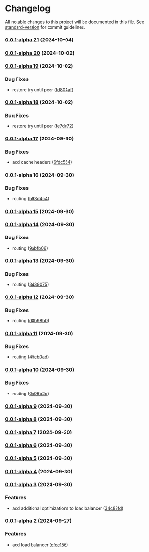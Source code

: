 # Changelog

All notable changes to this project will be documented in this file. See [standard-version](https://github.com/conventional-changelog/standard-version) for commit guidelines.

### [0.0.1-alpha.21](https://github.com/DIG-Network/dig-network-server/compare/v0.0.1-alpha.20...v0.0.1-alpha.21) (2024-10-04)

### [0.0.1-alpha.20](https://github.com/DIG-Network/dig-network-server/compare/v0.0.1-alpha.19...v0.0.1-alpha.20) (2024-10-02)

### [0.0.1-alpha.19](https://github.com/DIG-Network/dig-network-server/compare/v0.0.1-alpha.18...v0.0.1-alpha.19) (2024-10-02)


### Bug Fixes

* restore try until peer ([fd804af](https://github.com/DIG-Network/dig-network-server/commit/fd804af56d3c8c8d9410658fdfa0e8d8d1e8f77f))

### [0.0.1-alpha.18](https://github.com/DIG-Network/dig-network-server/compare/v0.0.1-alpha.17...v0.0.1-alpha.18) (2024-10-02)


### Bug Fixes

* restore try until peer ([fe7de72](https://github.com/DIG-Network/dig-network-server/commit/fe7de72ba6168eb60907a5e06e4f2482ad9c1942))

### [0.0.1-alpha.17](https://github.com/DIG-Network/dig-network-server/compare/v0.0.1-alpha.16...v0.0.1-alpha.17) (2024-09-30)


### Bug Fixes

* add cache headers ([6fdc554](https://github.com/DIG-Network/dig-network-server/commit/6fdc554b6181ab3aa2503c5df03d58ab9e71695b))

### [0.0.1-alpha.16](https://github.com/DIG-Network/dig-network-server/compare/v0.0.1-alpha.15...v0.0.1-alpha.16) (2024-09-30)


### Bug Fixes

* routing ([b93d4c4](https://github.com/DIG-Network/dig-network-server/commit/b93d4c4611d7ec4a262427e78d012fbe16346e72))

### [0.0.1-alpha.15](https://github.com/DIG-Network/dig-network-server/compare/v0.0.1-alpha.14...v0.0.1-alpha.15) (2024-09-30)

### [0.0.1-alpha.14](https://github.com/DIG-Network/dig-network-server/compare/v0.0.1-alpha.13...v0.0.1-alpha.14) (2024-09-30)


### Bug Fixes

* routing ([9abfb06](https://github.com/DIG-Network/dig-network-server/commit/9abfb067c160a8d3e44d207292daff07f94d0685))

### [0.0.1-alpha.13](https://github.com/DIG-Network/dig-network-server/compare/v0.0.1-alpha.12...v0.0.1-alpha.13) (2024-09-30)


### Bug Fixes

* routing ([3d39075](https://github.com/DIG-Network/dig-network-server/commit/3d39075b43c59e1487ff171be36fd48f0a919549))

### [0.0.1-alpha.12](https://github.com/DIG-Network/dig-network-server/compare/v0.0.1-alpha.11...v0.0.1-alpha.12) (2024-09-30)


### Bug Fixes

* routing ([d8b98b0](https://github.com/DIG-Network/dig-network-server/commit/d8b98b00ae2e480c32f0c35d8fbebaf3169864ec))

### [0.0.1-alpha.11](https://github.com/DIG-Network/dig-network-server/compare/v0.0.1-alpha.10...v0.0.1-alpha.11) (2024-09-30)


### Bug Fixes

* routing ([45cb0ad](https://github.com/DIG-Network/dig-network-server/commit/45cb0adcda7eddfcb93dab3d12dec4c1295ba082))

### [0.0.1-alpha.10](https://github.com/DIG-Network/dig-network-server/compare/v0.0.1-alpha.9...v0.0.1-alpha.10) (2024-09-30)


### Bug Fixes

* routing ([0c96b2d](https://github.com/DIG-Network/dig-network-server/commit/0c96b2d75a284728082cb2291579c609b85c4792))

### [0.0.1-alpha.9](https://github.com/DIG-Network/dig-network-server/compare/v0.0.1-alpha.8...v0.0.1-alpha.9) (2024-09-30)

### [0.0.1-alpha.8](https://github.com/DIG-Network/dig-network-server/compare/v0.0.1-alpha.7...v0.0.1-alpha.8) (2024-09-30)

### [0.0.1-alpha.7](https://github.com/DIG-Network/dig-network-server/compare/v0.0.1-alpha.6...v0.0.1-alpha.7) (2024-09-30)

### [0.0.1-alpha.6](https://github.com/DIG-Network/dig-network-server/compare/v0.0.1-alpha.5...v0.0.1-alpha.6) (2024-09-30)

### [0.0.1-alpha.5](https://github.com/DIG-Network/dig-network-server/compare/v0.0.1-alpha.4...v0.0.1-alpha.5) (2024-09-30)

### [0.0.1-alpha.4](https://github.com/DIG-Network/dig-network-server/compare/v0.0.1-alpha.3...v0.0.1-alpha.4) (2024-09-30)

### [0.0.1-alpha.3](https://github.com/DIG-Network/dig-network-server/compare/v0.0.1-alpha.2...v0.0.1-alpha.3) (2024-09-30)


### Features

* add additional optimizations to load balancer ([34c83fd](https://github.com/DIG-Network/dig-network-server/commit/34c83fd7f2edb6b40862140d9624283e65f87a70))

### 0.0.1-alpha.2 (2024-09-27)


### Features

* add load balancer ([cfcc156](https://github.com/DIG-Network/dig-network-server/commit/cfcc15642eb4116a04f9da6d33354b3f3be8ac8e))
